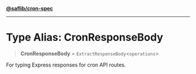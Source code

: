 [**@saflib/cron-spec**](../index.md)

---

# Type Alias: CronResponseBody

> **CronResponseBody** = `ExtractResponseBody`\<`operations`\>

For typing Express responses for cron API routes.

